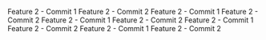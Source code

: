 Feature 2 - Commit 1
Feature 2 - Commit 2
Feature 2 - Commit 1
Feature 2 - Commit 2
Feature 2 - Commit 1
Feature 2 - Commit 2
Feature 2 - Commit 1
Feature 2 - Commit 2
Feature 2 - Commit 1
Feature 2 - Commit 2
